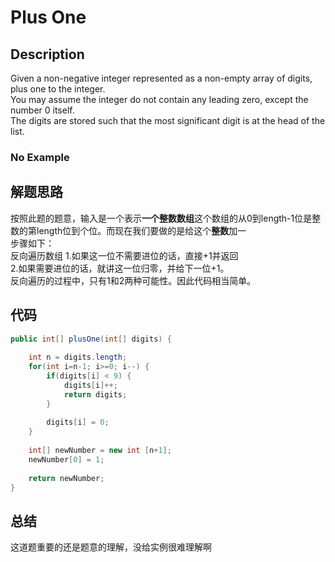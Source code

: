 # Plus One
## Description
Given a non-negative integer represented as a non-empty array of digits, plus one to the integer.  
You may assume the integer do not contain any leading zero, except the number 0 itself.  
The digits are stored such that the most significant digit is at the head of the list.  
### No Example
## 解题思路
按照此题的题意，输入是一个表示**一个整数数组**这个数组的从0到length-1位是整数的第length位到个位。而现在我们要做的是给这个**整数**加一  
步骤如下：  
反向遍历数组
1.如果这一位不需要进位的话，直接+1并返回  
2.如果需要进位的话，就讲这一位归零，并给下一位+1。  
反向遍历的过程中，只有1和2两种可能性。因此代码相当简单。  
## 代码
``` java
public int[] plusOne(int[] digits) {
        
    int n = digits.length;
    for(int i=n-1; i>=0; i--) {
        if(digits[i] < 9) {
            digits[i]++;
            return digits;
        }
        
        digits[i] = 0;
    }
    
    int[] newNumber = new int [n+1];
    newNumber[0] = 1;
    
    return newNumber;
}
```
## 总结
这道题重要的还是题意的理解，没给实例很难理解啊
